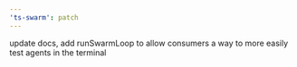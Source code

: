```yaml
---
'ts-swarm': patch
---
```


update docs, add runSwarmLoop to allow consumers a way to more easily test agents in the terminal
